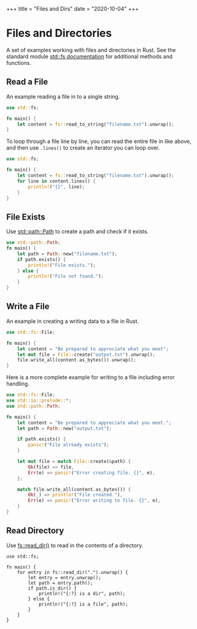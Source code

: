 +++
title = "Files and Dirs"
date = "2020-10-04"
+++

# Files and Directories

A set of examples working with files and directories in Rust. See the standard module [std::fs documentation](https://doc.rust-lang.org/std/fs/index.html) for additional methods and functions.

## Read a File

An example reading a file in to a single string.

```rust
use std::fs;

fn main() {
    let content = fs::read_to_string("filename.txt").unwrap();
}
```

To loop through a file line by line, you can read the entire file in like above, and then use `.lines()` to create an iterator you can loop over.

```rust
use std::fs;

fn main() {
    let content = fs::read_to_string("filename.txt").unwrap();
    for line in content.lines() {
        println!("{}", line);
    }
}
```

## File Exists

Use [std::path::Path](https://doc.rust-lang.org/std/path/struct.Path.html) to create a path and check if it exists.

```rust
use std::path::Path;
fn main() {
    let path = Path::new("filename.txt");
    if path.exists() {
        println!("File exists.");
    } else {
        println!("File not found.");
    }
}
```

## Write a File

An example in creating a writing data to a file in Rust.

```rust
use std::fs::File;

fn main() {
    let content = "Be prepared to appreciate what you meet";
    let mut file = File::create("output.txt").unwrap();
    file.write_all(content.as_bytes()).unwrap();
}
```

Here is a more complete example for writing to a file including error handling.

```rust
use std::fs::File;
use std::io::prelude::*;
use std::path::Path;

fn main() {
    let content = "Be prepared to appreciate what you meet.";
    let path = Path::new("output.txt");

    if path.exists() {
        panic!("File already exists");
    }

    let mut file = match File::create(&path) {
        Ok(file) => file,
        Err(e) => panic!("Error creating file. {}", e),
    };

    match file.write_all(content.as_bytes()) {
        Ok(_) => println!("File created."),
        Err(e) => panic!("Error writing to file. {}", e),
    }
}
```

## Read Directory

Use [fs::read\_dir()](https://doc.rust-lang.org/std/fs/fn.read_dir.html) to read in the contents of a directory.

```
use std::fs;

fn main() {
    for entry in fs::read_dir(".").unwrap() {
        let entry = entry.unwrap();
        let path = entry.path();
        if path.is_dir() {
            println!("{:?} is a dir", path);
        } else {
            println!("{:?} is a file", path);
        }
    }
}
```
